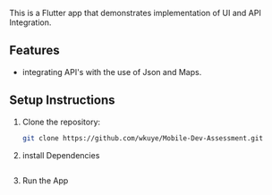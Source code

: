 

This is a Flutter app that demonstrates implementation of UI and API Integration.

## Features

- integrating API's with the use of Json and Maps.

## Setup Instructions

1. Clone the repository:
   ```bash
   git clone https://github.com/wkuye/Mobile-Dev-Assessment.git

2. install Dependencies
   ```bash flutter pub get
3. Run the App
   ```bash  flutter run
